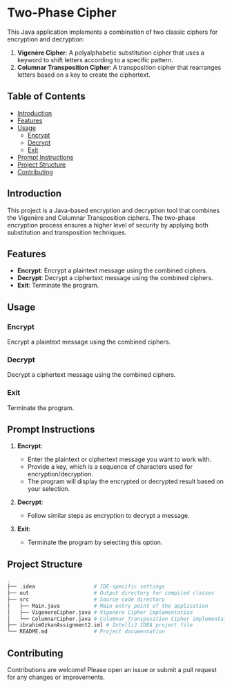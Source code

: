 
# Two-Phase Cipher

This Java application implements a combination of two classic ciphers for encryption and decryption:

1. **Vigenère Cipher**: A polyalphabetic substitution cipher that uses a keyword to shift letters according to a specific pattern.
2. **Columnar Transposition Cipher**: A transposition cipher that rearranges letters based on a key to create the ciphertext.

## Table of Contents

- [Introduction](#introduction)
- [Features](#features)
- [Usage](#usage)
  - [Encrypt](#encrypt)
  - [Decrypt](#decrypt)
  - [Exit](#exit)
- [Prompt Instructions](#prompt-instructions)
- [Project Structure](#project-structure)
- [Contributing](#contributing)

## Introduction

This project is a Java-based encryption and decryption tool that combines the Vigenère and Columnar Transposition ciphers. The two-phase encryption process ensures a higher level of security by applying both substitution and transposition techniques.

## Features

- **Encrypt**: Encrypt a plaintext message using the combined ciphers.
- **Decrypt**: Decrypt a ciphertext message using the combined ciphers.
- **Exit**: Terminate the program.

## Usage

### Encrypt

Encrypt a plaintext message using the combined ciphers.

### Decrypt

Decrypt a ciphertext message using the combined ciphers.

### Exit

Terminate the program.

## Prompt Instructions

1. **Encrypt**:
   - Enter the plaintext or ciphertext message you want to work with.
   - Provide a key, which is a sequence of characters used for encryption/decryption.
   - The program will display the encrypted or decrypted result based on your selection.

2. **Decrypt**:
   - Follow similar steps as encryption to decrypt a message.

3. **Exit**:
   - Terminate the program by selecting this option.

## Project Structure

```bash
.
├── .idea                   # IDE-specific settings
├── out                     # Output directory for compiled classes
├── src                     # Source code directory
│   ├── Main.java           # Main entry point of the application
│   ├── VigenereCipher.java # Vigenère Cipher implementation
│   └── ColumnarCipher.java # Columnar Transposition Cipher implementation
├── ibrahimOzkanAssignment2.iml # IntelliJ IDEA project file
└── README.md               # Project documentation
```

## Contributing

Contributions are welcome! Please open an issue or submit a pull request for any changes or improvements.
